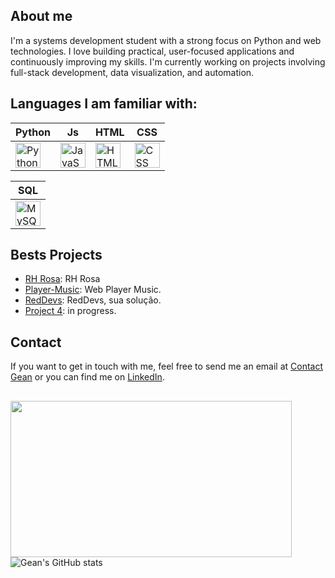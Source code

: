## About me
I'm a systems development student with a strong focus on Python and web technologies. I love building practical, user-focused applications and continuously improving my skills. I'm currently working on projects involving full-stack development, data visualization, and automation.

## Languages I am familiar with:

| Python                   | Js              | HTML                    | CSS                     | 
|--------------------------|-----------------|-------------------------|-------------------------|
| <img src="https://cdn.jsdelivr.net/gh/devicons/devicon/icons/python/python-original.svg" width="40" height="40" alt="Python"/> | <img src="https://cdn.jsdelivr.net/gh/devicons/devicon/icons/javascript/javascript-original.svg" width="40" height="40" alt="JavaScript"/> | <img src="https://cdn.jsdelivr.net/gh/devicons/devicon/icons/html5/html5-original.svg" width="40" height="40" alt="HTML"/> | <img src="https://cdn.jsdelivr.net/gh/devicons/devicon/icons/css3/css3-original.svg" width="40" height="40" alt="CSS"/> |

| SQL                    | 
|--------------------------|
| <div style="display: flex; justify-content: center;"><img src="https://cdn.jsdelivr.net/gh/devicons/devicon/icons/mysql/mysql-original.svg" width="40" height="40" alt="MySQL"/></div> | 

## Bests Projects
- [RH Rosa](https://lowproject.pythonanywhere.com): RH Rosa
- [Player-Music](https://inotyu.github.io/youtube-player/): Web Player Music. 
- [RedDevs](https://reddevs.pythonanywhere.com/home): RedDevs, sua solução.
- [Project 4](link_para_o_projeto_4): in progress.

## Contact

If you want to get in touch with me, feel free to send me an email at [Contact Gean](mailto:contatogeanpls@gmail.com) or you can find me on [LinkedIn](https://www.linkedin.com/in/gean-carlos-b24651266?utm_source=share&utm_campaign=share_via&utm_content=profile&utm_medium=android_app).

##

<div>
  <img align="left" width="450" height="250" src="https://i.giphy.com/media/v1.Y2lkPTc5MGI3NjExaHU0Nnh1dWZyYXhiaW45OGtvOHpqcmFlcHg3dHNmZjB0NWdyMThxNyZlcD12MV9pbnRlcm5hbF9naWZfYnlfaWQmY3Q9Zw/gFPxNhzEWdFCCRAqf0/giphy.gif" />
</div>

![Gean's GitHub stats](https://github-readme-stats.vercel.app/api?username=inotyu&show_icons=true&theme=github_dark)